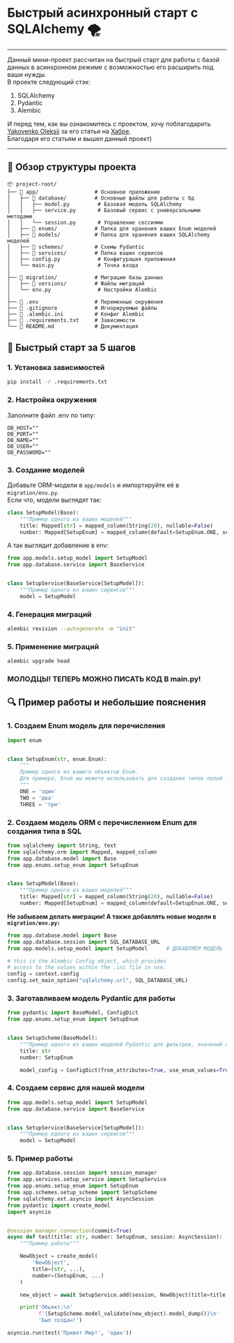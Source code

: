 # Быстрый асинхронный старт с SQLAlchemy 🌪️

---

Данный мини-проект рассчитан на быстрый старт для работы с базой данных в асинхронном режиме с возможностью его расширить под ваши нужды.  
В проекте следующий стэк:  
1. SQLAlchemy
2. Pydantic
3. Alembic

И перед тем, как вы ознакомитесь с проектом, хочу поблагодарить [Yakovenko Oleksii](https://github.com/Yakvenalex) за его статьи на [Хабре](https://habr.com/ru/users/yakvenalex/).  
Благодаря его статьям и вышел данный проект)

---

## ️📂 Обзор структуры проекта  
```text
📦 project-root/
├── 📂 app/                  # Основное приложение
│   ├── 📂 database/         # Основные файлы для работы с бд
│   │   ├── model.py         # Базовая модель SQLAlchemy
│   │   ├── service.py       # Базовый сервис с универсальными методами
│   │   └── session.py       # Управление сессиями
│   ├── 📂 enums/            # Папка для хранения ваших Enum моделей
│   ├── 📂 models/           # Папка для хранения ваших SQLAlchemy моделей
│   ├── 📂 schemes/          # Схемы Pydantic
│   ├── 📂 services/         # Папка ваших сервисов
│   ├── config.py            # Конфигурация приложения
│   └── main.py              # Точка входа
│
├── 📂 migration/            # Миграции базы данных
│   ├── 📂 versions/         # Файлы миграций
│   └── env.py               # Настройки Alembic
│
├── 📜 .env                  # Переменные окружения
├── 📜 .gitignore            # Игнорируемые файлы
├── 📜 .alembic.ini          # Конфиг Alembic
├── 📜 .requirements.txt     # Зависимости
└── 📖 README.md             # Документация
```

## 🚀 Быстрый старт за 5 шагов

### 1. Установка зависимостей
```bash
pip install -r .requirements.txt
```
### 2. Настройка окружения
Заполните файл .env по типу:
```text
DB_HOST=""
DB_PORT=""
DB_NAME=""
DB_USER=""
DB_PASSWORD=""
```
### 3. Создание моделей
Добавьте ORM-модели в `app/models` и импортируйте её в `migration/env.py`.  
Если что, модели выглядят так:
```python
class SetupModel(Base):
    """Пример одного из ваших моделей"""
    title: Mapped[str] = mapped_column(String(20), nullable=False)
    number: Mapped[SetupEnum] = mapped_column(default=SetupEnum.ONE, server_default=text("'ONE'"))
```
А так выглядит добавление в env:
```python
from app.models.setup_model import SetupModel
from app.database.service import BaseService


class SetupService(BaseService[SetupModel]):
    """Пример одного из ваших сервисов"""
    model = SetupModel
```
### 4. Генерация миграций
```bash
alembic revision --autogenerate -m "init"
```
### 5. Применение миграций
```bash
alembic upgrade head
```
### МОЛОДЦЫ! ТЕПЕРЬ МОЖНО ПИСАТЬ КОД В main.py!

## 🔍 Пример работы и небольшие пояснения

### 1. Создаем Enum модель для перечисления
```python
import enum


class SetupEnum(str, enum.Enum):
    """
    Пример одного из вашего обьектов Enum.
    Для примера, Enum вы можете использовать для создания типов полей таблицы
    """
    ONE = 'один'
    TWO = 'два'
    THREE = 'три'
```
### 2. Создаем модель ORM с перечислением Enum для создания типа в SQL
```python
from sqlalchemy import String, text
from sqlalchemy.orm import Mapped, mapped_column
from app.database.model import Base
from app.enums.setup_enum import SetupEnum


class SetupModel(Base):
    """Пример одного из ваших моделей"""
    title: Mapped[str] = mapped_column(String(20), nullable=False)
    number: Mapped[SetupEnum] = mapped_column(default=SetupEnum.ONE, server_default=text("'ONE'"))
```
**Не забываем делать миграции! А также добавлять новые модели в `migration/env.py:`**
```python
from app.database.model import Base
from app.database.session import SQL_DATABASE_URL
from app.models.setup_model import SetupModel      # ДОБАВЛЯЕМ МОДЕЛЬ

# this is the Alembic Config object, which provides
# access to the values within the .ini file in use.
config = context.config
config.set_main_option("sqlalchemy.url", SQL_DATABASE_URL)
```
### 3. Заготавливаем модель Pydantic для работы
```python
from pydantic import BaseModel, ConfigDict
from app.enums.setup_enum import SetupEnum


class SetupScheme(BaseModel):
    """Пример одного из ваших моделей Pydantic для фильтров, значений обьектов и тд"""
    title: str
    number: SetupEnum

    model_config = ConfigDict(from_attributes=True, use_enum_values=True)

```
### 4. Создаем сервис для нашей модели
```python
from app.models.setup_model import SetupModel
from app.database.service import BaseService


class SetupService(BaseService[SetupModel]):
    """Пример одного из ваших сервисов"""
    model = SetupModel
```
### 5. Пример работы
```python
from app.database.session import session_manager
from app.services.setup_service import SetupService
from app.enums.setup_enum import SetupEnum
from app.schemes.setup_scheme import SetupScheme
from sqlalchemy.ext.asyncio import AsyncSession
from pydantic import create_model
import asyncio


@session_manager.connection(commit=True)
async def test(title: str, number: SetupEnum, session: AsyncSession):
    """Пример работы"""

    NewObject = create_model(
        'NewObject',
        title=(str, ...),
        number=(SetupEnum, ...)
    )

    new_object = await SetupService.add(session, NewObject(title=title, number=number))

    print('Обьект:\n'
          f'{SetupScheme.model_validate(new_object).model_dump()}\n'
          'Был создан!')

asyncio.run(test('Привет Мир!', 'один'))
```